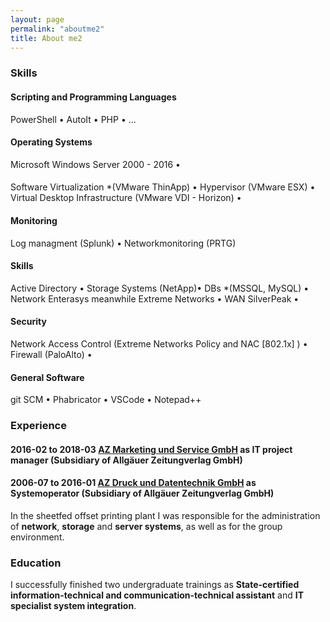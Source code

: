 ```yaml
---
layout: page
permalink: "aboutme2"
title: About me2
---
```


### <i class="fa fa-cubes" aria-hidden="true"></i> Skills

#### <i class="fa fa-code" aria-hidden="true"></i> Scripting and Programming Languages
PowerShell &bull; 
AutoIt &bull; 
PHP &bull; 
... 

#### <i class="fa fa-terminal" aria-hidden="true"></i> Operating Systems
Microsoft Windows Server 2000 - 2016 &bull;

#### <i class="fa fa-cloud" aria-hidden="true"></i> 
Software Virtualization *(VMware ThinApp) &bull; 
Hypervisor (VMware ESX) &bull;
Virtual Desktop Infrastructure (VMware VDI - Horizon) &bull;


#### <i class="fa fa-area-chart" aria-hidden="true"></i> Monitoring
Log managment (Splunk) &bull;
Networkmonitoring (PRTG) 

#### <i class="fa fa-gears" aria-hidden="true"></i> Skills
Active Directory &bull;
Storage Systems (NetApp)&bull;
DBs *(MSSQL, MySQL) &bull;
Network Enterasys meanwhile Extreme Networks &bull;
WAN SilverPeak &bull;

#### <i class="fa fa-filter" aria-hidden="true"></i> Security
Network Access Control (Extreme Networks Policy and NAC [802.1x] ) &bull;
Firewall (PaloAlto) &bull;



#### <i class="fa fa-gear" aria-hidden="true"></i> General Software

git SCM &bull; Phabricator &bull; VSCode &bull; Notepad++

### <i class="fa fa-briefcase" aria-hidden="true"></i> Experience

#### <i class="fa fa-calendar" aria-hidden="true"></i> 2016-02  to 2018-03 <i class="fa fa-building-o" aria-hidden="true"></i> [AZ Marketing und Service GmbH](https://www.all-in.de/) as **IT project manager** (Subsidiary of Allgäuer Zeitungverlag GmbH)


#### <i class="fa fa-calendar" aria-hidden="true"></i> 2006-07 to 2016-01 <i class="fa fa-building-o" aria-hidden="true"></i> [AZ Druck und Datentechnik GmbH](https://www.az-druck.de/) as **Systemoperator** (Subsidiary of Allgäuer Zeitungverlag GmbH)
In the sheetfed offset printing plant I was responsible for the administration of **network**, **storage** and **server systems**, as well as for the group environment. 

### <i class="fa fa-graduation-cap" aria-hidden="true"></i> Education

I successfully finished two undergraduate trainings as **State-certified information-technical and communication-technical assistant** and **IT specialist system integration**.